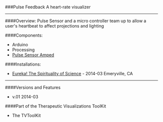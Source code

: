 ###Pulse Feedback
A heart-rate visualizer
____________

####Overview:
Pulse Sensor and a micro controller team up to allow a user's heartbeat to affect projections and lighting

####Components:
- Arduino
- Processing
- [Pulse Sensor Amped]


####Installations:
- [Eureka! The Spirituality of Science](https://www.flickr.com/photos/organize/?start_tab=one_set72157645325802743)  -  2014-03 Emeryville, CA



____________
####Versions and Features
- v.01 2014-03


####Part of the Therapeutic Visualizations ToolKit
- The TVToolKit










[Pulse Sensor Amped]:http://www.adafruit.com/blog/2012/11/09/new-product-pulse-sensor-amped/